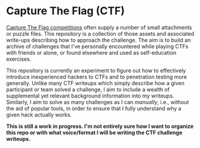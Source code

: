 # Capture The Flag (CTF)

[Capture The Flag competitions](https://github.com/AnarchoTechNYC/meta/wiki/InfoSec#ctfs-and-hacking-games) often supply a number of small attachments or puzzle files. This repository is a collection of those assets and associated write-ups describing how to approach the challenge. The aim is to build an archive of challenges that I've personally encountered while playing CTFs with friends or alone, or found elsewhere and used as self-education exercises.

This repository is currently an experiment to figure out how to effectively introduce inexperienced hackers to CTFs and to penetration testing more generally. Unlike many CTF writeups which simply describe how a given participant or team solved a challenge, I aim to include a wealth of supplemental yet relevant background information into my writeups. Similarly, I aim to solve as many challenges as I can *manually*, i.e., without the aid of popular tools, in order to ensure that I fully understand why a given hack actually works.

**This is still a work in progress. I'm not entirely sure how I want to organize this repo or with what voice/format I will be writing the CTF challenge writeups.**
